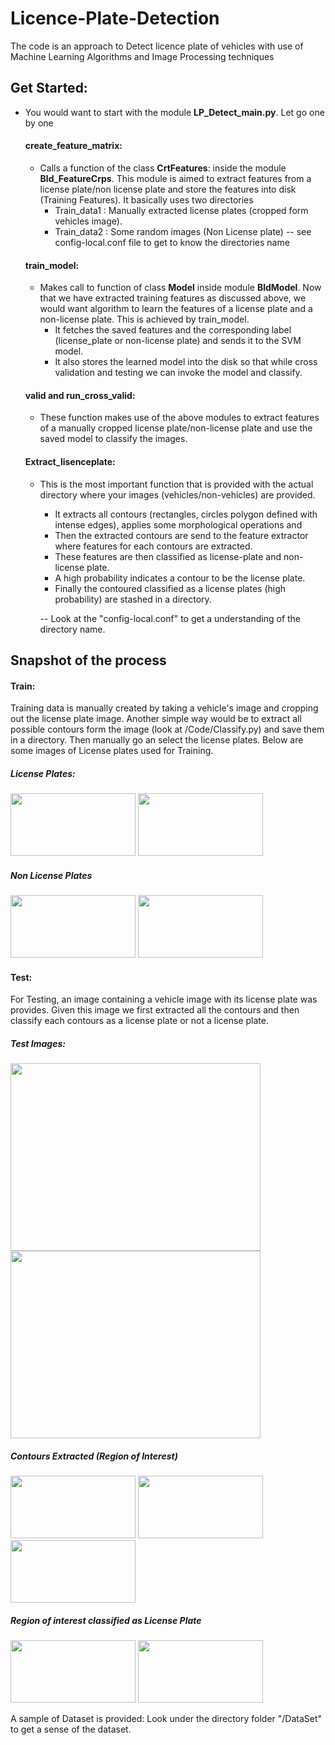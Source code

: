 # Licence-Plate-Detection
The code is an approach to Detect licence plate of vehicles with use of Machine Learning Algorithms and Image Processing techniques


## Get Started:

* You would want to start with the module **LP_Detect_main.py**. Let go one by one 
 
   #### create_feature_matrix: 
   * Calls a function of the class **CrtFeatures**: inside the module **Bld_FeatureCrps**. This module is aimed to extract features from a license plate/non license plate and store the features into disk (Training Features). It basically uses two directories 
        * Train_data1 : Manually extracted license plates (cropped form vehicles image).
        * Train_data2 : Some random images (Non License plate)
     -- see config-local.conf file to get to know the directories name
     
   #### train_model: 
   * Makes call to function of class **Model** inside module **BldModel**. Now that we have extracted training features as discussed above, we would want algorithm to learn the features of a license plate and a non-license plate. This is achieved by train_model.
        * It fetches the saved features and the corresponding label (license_plate or non-license plate) and sends it to the SVM model.
        * It also stores the learned model into the disk so that while cross validation and testing we can invoke the model and classify. 
             
   #### valid and run_cross_valid:
   * These function makes use of the above modules to extract features of a manually cropped license plate/non-license plate and use the saved model to classify the images.
   
   #### Extract_lisenceplate:
   * This is the most important function that is provided with the actual directory where your images (vehicles/non-vehicles) are provided. 
      * It extracts all contours (rectangles, circles polygon defined with intense edges), applies some morphological operations and
      * Then the extracted contours are send to the feature extractor where features for each contours are extracted.
      * These features are then classified as license-plate and non-license plate.
      * A high probability indicates a contour to be the license plate. 
      * Finally the contoured classified as a license plates (high probability) are stashed in a directory.
      
      -- Look at the "config-local.conf" to get a understanding of the directory name.
      
      
## Snapshot of the process

#### Train: 
Training data is manually created by taking a vehicle's image and cropping out the license plate image. Another 
simple way would be to extract all possible contours form the image (look at /Code/Classify.py) and save them in a 
directory. Then manually go an select the license plates. Below are some images of License plates used for Training.

##### License Plates:

<img src="https://github.com/Sardhendu/License-Plate-Detection/blob/master/DataSet/Data-Files/images_train/Licence
-Plate/yes%20(31).jpg" width="200" height="100"> <img src="https://github
.com/Sardhendu/License-Plate-Detection/blob/master/DataSet/Data-Files/images_train/Licence-Plate/yes%20(32).jpg" 
width="200" height="100"> 

##### Non License Plates

<img src="https://github.com/Sardhendu/License-Plate-Detection/tree/master/DataSet/Data-Files/images_train/Not-Licence-Plate/no (7).jpg" width="200" height="100"> <img src="https://github.com/Sardhendu/License-Plate-Detection/blob/master/DataSet/Data-Files/images_train/Not-Licence-Plate/no%20(8).jpg" width="200" height="100"> 


#### Test:
For Testing, an image containing a vehicle image with its license plate was provides. Given this image we first 
extracted all the contours and then classify each contours as a license plate or not a license plate.


##### Test Images:
<img src="https://github.com/Sardhendu/License-Plate-Detection/blob/master/DataSet/Data-Files/images_classify
/Foreign_cars/image_2_classify (9).jpg" width="400" height="300"> <img src="https://github
.com/Sardhendu/License-Plate-Detection/blob/master/DataSet/Data-Files/images_classify/Foreign_cars/image_2_classify (4).jpg" 
width="400" height="300"> 

##### Contours Extracted (Region of Interest)  
<img src="https://github.com/Sardhendu/License-Plate-Detection/blob/master/DataSet/Data-Files/images_classify/contoured_images_roi/roi_images0038.jpg" width="200" height="100"> <img src="https://github.com/Sardhendu/License-Plate-Detection/blob/master/DataSet/Data-Files/images_classify/contoured_images_roi/roi_images0036.jpg" 
width="200" height="100"> <img src="https://github
.com/Sardhendu/License-Plate-Detection/blob/master/DataSet/Data-Files/images_classify
/contoured_images_roi/roi_images0041.jpg" width="200" height="100">

##### Region of interest classified as License Plate
<img src="https://github
.com/Sardhendu/License-Plate-Detection/blob/master/DataSet/Data-Files/images_classify
/contoured_images_roi/roi_images0041.jpg" width="200" height="100"> <img src="https://github
.com/Sardhendu/License-Plate-Detection/blob/master/DataSet/Data-Files/images_classify
/contoured_images_roi/roi_images0036_28" width="200" height="100">

A sample of Dataset is provided: Look under the directory folder "/DataSet" to get a sense of the dataset.


  
